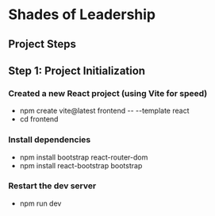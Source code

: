 # Shades of Leadership

## Project Steps

## Step 1: Project Initialization
### Created a new React project (using Vite for speed)
- npm create vite@latest frontend -- --template react
- cd frontend

### Install dependencies 
- npm install bootstrap react-router-dom
- npm install react-bootstrap bootstrap

### Restart the dev server 
- npm run dev

